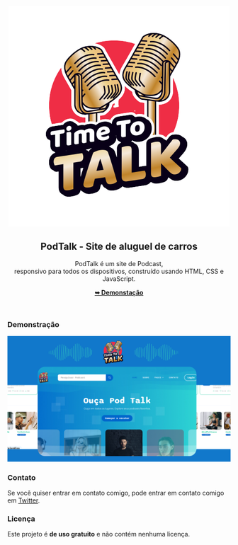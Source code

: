 <div align="center">

  <br />
  <br />
  
  <img src="/images/pod-talk-logo.png" />

  <h2 align="center">PodTalk - Site de aluguel de carros</h2>

  PodTalk é um site de Podcast, <br />responsivo para todos os dispositivos, construído usando HTML, CSS e JavaScript.

  <a href="https://ichumbo.github.io/Ridex/"><strong>➥ Demonstação</strong></a>

</div>

<br />

### Demonstração

![Ridex Desktop Demo](/images/podApresenta.png "Desktop Demo")


### Contato

Se você quiser entrar em contato comigo, pode entrar em contato comigo em [Twitter](https://www.twitter.com/IanMelw).

### Licença

Este projeto é **de uso gratuito** e não contém nenhuma licença.
